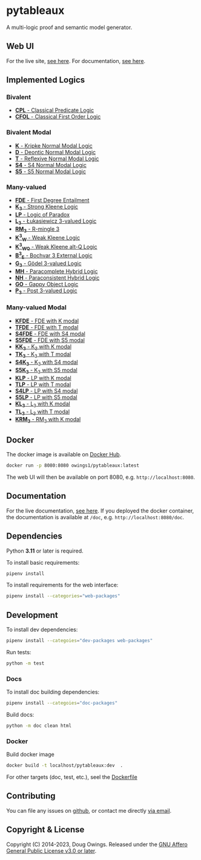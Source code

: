 # pytableaux

A multi-logic proof and semantic model generator.

## Web UI

For the live site, [see here][site]. For documentation, [see here][doc].

## Implemented Logics

<!-- [logics-begin] -->

### Bivalent

- [**CPL** - Classical Predicate Logic][CPL]
- [**CFOL** - Classical First Order Logic][CFOL]

### Bivalent Modal

- [**K** - Kripke Normal Modal Logic][K]
- [**D** - Deontic Normal Modal Logic][D]
- [**T** - Reflexive Normal Modal Logic][T]
- [**S4** - S4 Normal Modal Logic][S4]
- [**S5** - S5 Normal Modal Logic][S5]

### Many-valued

- [**FDE** - First Degree Entailment][FDE]
- [**K<sub>3</sub>** - Strong Kleene Logic][K3]
- [**LP** - Logic of Paradox][LP]
- [**L<sub>3</sub>** - Łukasiewicz 3-valued Logic][L3]
- [**RM<sub>3</sub>** - R-mingle 3][RM3]
- [**K<sup>3</sup><sub>W</sub>** - Weak Kleene Logic][K3W]
- [**K<sup>3</sup><sub>WQ</sub>** - Weak Kleene alt-Q Logic][K3WQ]
- [**B<sup>3</sup><sub>E</sub>** - Bochvar 3 External Logic][B3E]
- [**G<sub>3</sub>** - Gödel 3-valued Logic][G3]
- [**MH** - Paracomplete Hybrid Logic][MH]
- [**NH** - Paraconsistent Hybrid Logic][NH]
- [**GO** - Gappy Object Logic][GO]
- [**P<sub>3</sub>** - Post 3-valued Logic][P3]

### Many-valued Modal

- [**KFDE** - FDE with K modal][KFDE]
- [**TFDE** - FDE with T modal][TFDE]
- [**S4FDE** - FDE with S4 modal][S4FDE]
- [**S5FDE** - FDE with S5 modal][S5FDE]
- [**KK<sub>3</sub>** - K<sub>3</sub> with K modal][KK3]
- [**TK<sub>3</sub>** - K<sub>3</sub> with T modal][TK3]
- [**S4K<sub>3</sub>** - K<sub>3</sub> with S4 modal][S4K3]
- [**S5K<sub>3</sub>** - K<sub>3</sub> with S5 modal][S5K3]
- [**KLP** - LP with K modal][KLP]
- [**TLP** - LP with T modal][TLP]
- [**S4LP** - LP with S4 modal][S4LP]
- [**S5LP** - LP with S5 modal][S5LP]
- [**KL<sub>3</sub>** - L<sub>3</sub> with K modal][KL3]
- [**TL<sub>3</sub>** - L<sub>3</sub> with T modal][TL3]
- [**KRM<sub>3</sub>** - RM<sub>3</sub> with K modal][KRM3]

<!-- [logics-end] -->

## Docker

The docker image is available on [Docker Hub][dockerhub].

```bash
docker run -p 8080:8080 owings1/pytableaux:latest
```

The web UI will then be available on port 8080, e.g. `http://localhost:8080`.

## Documentation

For the live documentation, [see here][doc]. If you deployed the docker container,
the documentation is available at `/doc`, e.g. `http://localhost:8080/doc`.

## Dependencies

Python **3.11** or later is required.

To install basic requirements:

```bash
pipenv install
```

To install requirements for the web interface:

```bash
pipenv install --categories="web-packages"
```

## Development

To install dev dependencies:

```bash
pipenv install --categoies="dev-packages web-packages"
```

Run tests:

```bash
python -m test
```

<!-- optional: python-Levenshtein -->
### Docs

To install doc building dependencies:

```bash
pipenv install --categoies="doc-packages"
```

Build docs:

```bash
python -m doc clean html
```

### Docker

Build docker image

```bash
docker build -t localhost/pytableaux:dev  .
```

For other targets (doc, test, etc.), seel the [Dockerfile][dockerfile]

## Contributing

You can file any issues on [github][issues], or contact me directly [via email][mailto].

## Copyright & License

<!-- [copyright-begin] -->
Copyright (C) 2014-2023, Doug Owings. Released under the [GNU Affero General Public License v3.0 or later][license].
<!-- [copyright-end] -->

[dockerhub]: https://hub.docker.com/r/owings1/pytableaux/
[dockerfile]: Dockerfile

<!-- [refs-begin] -->
[site]: https://logic.dougowings.net
[doc]: https://logic.dougowings.net/doc
[license]: https://www.gnu.org/licenses/agpl-3.0.en.html
[issues]: https://github.com/owings1/pytableaux/issues
[mailto]: mailto:doug@dougowings.net
[CPL]: https://logic.dougowings.net/doc/logics/cpl.html
[CFOL]: https://logic.dougowings.net/doc/logics/cfol.html
[K]: https://logic.dougowings.net/doc/logics/k.html
[D]: https://logic.dougowings.net/doc/logics/d.html
[T]: https://logic.dougowings.net/doc/logics/t.html
[S4]: https://logic.dougowings.net/doc/logics/s4.html
[S5]: https://logic.dougowings.net/doc/logics/s5.html
[FDE]: https://logic.dougowings.net/doc/logics/fde.html
[K3]: https://logic.dougowings.net/doc/logics/k3.html
[LP]: https://logic.dougowings.net/doc/logics/lp.html
[L3]: https://logic.dougowings.net/doc/logics/l3.html
[RM3]: https://logic.dougowings.net/doc/logics/rm3.html
[K3W]: https://logic.dougowings.net/doc/logics/k3w.html
[K3WQ]: https://logic.dougowings.net/doc/logics/k3wq.html
[B3E]: https://logic.dougowings.net/doc/logics/b3e.html
[G3]: https://logic.dougowings.net/doc/logics/g3.html
[MH]: https://logic.dougowings.net/doc/logics/mh.html
[NH]: https://logic.dougowings.net/doc/logics/nh.html
[GO]: https://logic.dougowings.net/doc/logics/go.html
[P3]: https://logic.dougowings.net/doc/logics/p3.html
[KFDE]: https://logic.dougowings.net/doc/logics/kfde.html
[TFDE]: https://logic.dougowings.net/doc/logics/tfde.html
[S4FDE]: https://logic.dougowings.net/doc/logics/s4fde.html
[S5FDE]: https://logic.dougowings.net/doc/logics/s5fde.html
[KK3]: https://logic.dougowings.net/doc/logics/kk3.html
[TK3]: https://logic.dougowings.net/doc/logics/tk3.html
[S4K3]: https://logic.dougowings.net/doc/logics/s4k3.html
[S5K3]: https://logic.dougowings.net/doc/logics/s5k3.html
[KLP]: https://logic.dougowings.net/doc/logics/klp.html
[TLP]: https://logic.dougowings.net/doc/logics/tlp.html
[S4LP]: https://logic.dougowings.net/doc/logics/s4lp.html
[S5LP]: https://logic.dougowings.net/doc/logics/s5lp.html
[KL3]: https://logic.dougowings.net/doc/logics/kl3.html
[TL3]: https://logic.dougowings.net/doc/logics/tl3.html
[KRM3]: https://logic.dougowings.net/doc/logics/krm3.html
<!-- [refs-end] -->